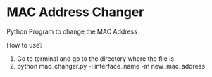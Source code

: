 # MAC Address Changer
Python Program to change the MAC Address

How to use?
1. Go to terminal and go to the directory where the file is
2. python mac_changer.py -i interface_name -m new_mac_address
